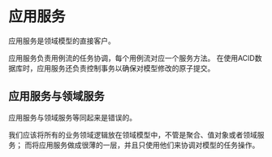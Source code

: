 应用服务
==============================================

  应用服务是领域模型的直接客户。

  应用服务负责用例流的任务协调，每个用例流对应一个服务方法。
  在使用ACID数据库时，应用服务还负责控制事务以确保对模型修改的原子提交。

## 应用服务与领域服务

  应用服务与领域服务等同起来是错误的。

  我们应该将所有的业务领域逻辑放在领域模型中，不管是聚合、值对象或者领域服务；
  而将应用服务做成很薄的一层，并且只使用他们来协调对模型的任务操作。
